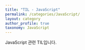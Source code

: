 ```yaml
---
title: "TIL - JavaScript"
permalink: /categories/JavaScript/
layout: category
author_profile: true
taxonomy: JavaScript
---
```


JavaScript 관련 TIL입니다.